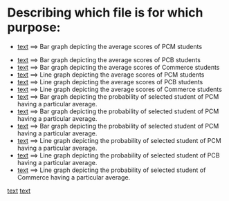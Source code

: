 # Describing which file is for which purpose:

<ul>
<li>

[text](BarAveragePCM.pdf)  ==>  Bar graph depicting the average scores of PCM students</li><li>
[text](BarAveragePCB.pdf)  ==>  Bar graph depicting the average scores of PCB students</li>
    <li>[text](BarAverageCommerce.pdf)  ==>  Bar graph depicting the average scores of Commerce students</li>
    <li>[text](LineAveragePCM.pdf)  ==>  Line graph depicting the average scores of PCM students</li>
    <li>[text](LineAveragePCB.pdf)  ==>  Line graph depicting the average scores of PCB students</li>
    <li>[text](LineAverageCommerce.pdf)  ==>  Line graph depicting the average scores of Commerce students</li>
    <li>[text](BarProbabilityPCM.pdf) ==>  Bar graph depicting the probability of selected student of PCM having a particular average.</li>
    <li>[text](BarProbabilityPCB.pdf)  ==>  Bar graph depicting the probability of selected student of PCM having a particular average.</li>
    <li>[text](BarProbabilityCommerce.pdf)  ==> Bar graph depicting the probability of selected student of PCM having a particular average.</li>
    <li>[text](LineProbabilityPCM.pdf)  ==>  Line graph depicting the probability of selected student of PCM having a particular average.</li>
    <li>[text](LineProbabilityPCB.pdf)  ==>  Line graph depicting the probability of selected student of PCB having a particular average.</li>
    <li>[text](LineProbabilityCommerce.pdf)  ==> Line graph depicting the probability of selected student of Commerce having a particular average.</li>
</ul>

[text](BarAveragePCM.pdf)
[text](BarAveragePCM.pdf)